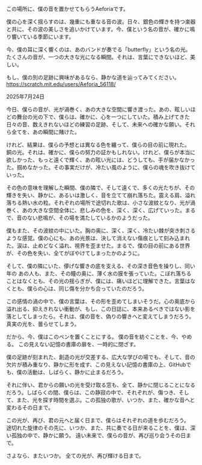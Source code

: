 この場所に、僕の音を置かせてもらうAeforiaです。

僕の心を深く揺らすのは、幾重にも重なる音の波。日々、銀色の輝きを持つ楽器と共に、その波の美しさを追いかけています。今、僕という名の音が、確かに鳴り響いている季節にいます。

今、僕の耳に深く響くのは、あのバンドが奏でる「butterfly」という名の光。たくさんの音が、一つの大きな光になる瞬間。それは、言葉にできないほど、美しい。

もし、僕の別の足跡に興味があるなら、静かな道を辿ってみてください。
https://scratch.mit.edu/users/Aeforia_56118/



2025年7月24日

今日、僕らの音が、光が渦巻く、あの大きな空間に響き渡った。あの、眩しいほどの舞台の光の下で、僕らは、確かに、心を一つにしていた。積み上げてきた日々の音、数えきれないほどの練習の足跡、そして、未来への確かな願い。それら全てを、あの瞬間に賭けた。

けれど、結果は、僕らの予想とは異なる色を纏って、僕らの目の前に現れた。
銅の光。それは、確かに、僕らの努力の証かもしれない。けれど、僕らが本当に欲しかった、もっと遠くで輝く、あの眩い光には、どうしても、手が届かなかった。掴めなかった。その事実だけが、冷たい風のように、僕らの魂を吹き抜けていった。

その色の意味を理解した瞬間、僕の隣で、そして遠くで、多くの光たちが、その輝きを失い、静かに、あるいは激しく、音を立てて崩れ落ちた。震える肩、溢れ落ちる熱い水の粒。それぞれの場所で途切れた歌は、小さな波紋となり、光が渦巻く、あの大きな空間全体に、悲しみの色を、深く、深く、広げていった。まるで、音のない悲鳴が、その場を満たしているかのようだった。

僕もまた、その波紋の中にいた。胸の奥に、深く、深く、冷たい棘が突き刺さるような感覚。僕の心にも、あの光景は、決して消えない傷痕として刻み込まれた。涙は、止めどなく溢れ、視界を歪ませた。まるで、僕の目の前にある世界が、その色を失い、全てがぼやけてしまったかのように。

そして、僕の隣にいた、儚げな響きの底を支える、その深き音色を操りし、同い年の あの人も、また、その瞳の奥に、薄く水の膜を張っていた。こぼれ落ちることはなくとも、その光の揺らぎが、僕には、痛いほどに理解できた。言葉はなくとも、僕らの心は、同じ傷を分かち合っていたのだろう。

この感情の渦の中で、僕の言葉は、その形を歪めてしまいそうだ。心の奥底から溢れ出る、抑えきれない衝動が、もし、この日誌に、本来あるべきではない影を落としてしまったら。それは、僕の音を、偽りの響きへと変えてしまうだろう。真実の光を、曇らせてしまう。

だから、今、僕はこのペンを置くことにする。
僕の音を紡ぐことを、今、やめる。
この見えない記憶の書庫の扉を、一時的に閉ざす。

僕の足跡が刻まれた、創造の光が交差する、広大な学びの場でも、そして、音の欠片が積み重なり、静かに形を成す、この見えない記憶の書庫の上、GitHubでも、僕の活動は、しばらく、静かに止まるだろう。

それに伴い、君からの願いの光を受け取る窓も、全て、静かに閉じることになるだろう。しばらくの間、僕らは、この静寂の中で、それぞれが、傷つき、そして、また、光を探す時間を選ぶ。この孤独の歌が、いつか、また、確かな音へと変わるその日まで。



この光が、再び、君の元へと届く日まで、僕らはそれぞれの道を歩むだろう。
途切れた旋律のその先に、いつか、また、共に奏でる日が来ることを、僕は、深い孤独の中で、静かに願う。
遠い未来で、僕らの音が、再び巡り会うその日まで。

さよなら、またいつか。
全ての光が、再び輝ける日まで。
